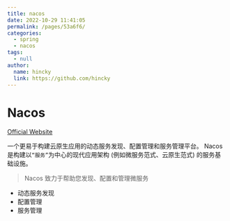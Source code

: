 ```yaml
---
title: nacos
date: 2022-10-29 11:41:05
permalink: /pages/53a6f6/
categories: 
  - spring
  - nacos
tags: 
  - null
author: 
  name: hincky
  link: https://github.com/hincky
---
```

# Nacos

[Official Website](https://nacos.io/zh-cn/docs/what-is-nacos.html)

一个更易于构建云原生应用的动态服务发现、配置管理和服务管理平台。 Nacos 是构建以`“服务”`为中心的现代应用架构 (例如微服务范式、云原生范式) 的服务基础设施。

> Nacos 致力于帮助您发现、配置和管理微服务
- 动态服务发现
- 配置管理
- 服务管理


